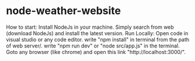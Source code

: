 # node-weather-website
How to start:
  Install NodeJs in your machine. Simply search from web (download NodeJs) and install the latest version.
  Run Locally:
    Open code in visual studio or any code editor.
    write "npm install" in terminal from the path of web server/.
    write "npm run dev" or "node src/app.js" in the terminal.
    Goto any browser (like chrome) and open this link "http://localhost:3000/".
